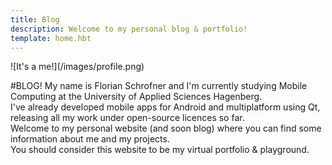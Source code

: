 ```yaml
---
title: Blog
description: Welcome to my personal blog & portfolio!
template: home.hbt
---
```


<p/>
![It's a me!](/images/profile.png)

#BLOG!
My name is Florian Schrofner and I'm currently studying Mobile Computing at the University of Applied Sciences Hagenberg.  
I've already developed mobile apps for Android and multiplatform using Qt, releasing all my work under open-source licences so far.  
Welcome to my personal website (and soon blog) where you can find some information about me and my projects.  
You should consider this website to be my virtual portfolio & playground.  

<a href="https://www.facebook.com/florian.schrofner" target="_blank" class="icons">
  <i class="fa fa-facebook-square fa-3x" id="fb-icon"></i>
</a>
<a href="https://google.com/+FlorianSchrofner/" target="_blank" class="icons">
  <i class="fa fa-google-plus-square fa-3x" id="g-icon" style="margin-left:1rem"></i>
</a>
<a href="https://bitbucket.org/FlorianSchrofner" target="_blank" class="icons">
  <i class="fa fa-bitbucket-square fa-3x"  id="bb-icon" style="margin-left:1rem"></i>
</a>